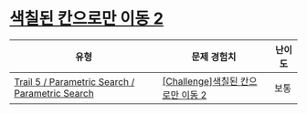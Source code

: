 # [색칠된 칸으로만 이동 2](https://www.codetree.ai/trails/complete/curated-cards/challenge-move-to-the-colored-space-only-2)

|유형|문제 경험치|난이도|
|---|---|---|
|[Trail 5 / Parametric Search / Parametric Search](https://www.codetree.ai/trail-info/intermediate-mid/)|[[Challenge]색칠된 칸으로만 이동 2](https://www.codetree.ai/trails/complete/curated-cards/challenge-move-to-the-colored-space-only-2/)|보통|

